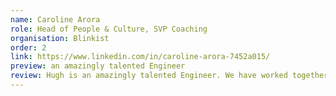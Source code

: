 ```yaml
---
name: Caroline Arora
role: Head of People & Culture, SVP Coaching
organisation: Blinkist
order: 2
link: https://www.linkedin.com/in/caroline-arora-7452a015/
preview: an amazingly talented Engineer
review: Hugh is an amazingly talented Engineer. We have worked together across many early stage projects where his speed, ability to take ambiguous and limited direction and to build flexibly and at pace are critical. As a non-technical stakeholder, I’ve always been impressed by how Hugh can convert technical jargon into every day language that enables us to partner easily. 😍
---
```

